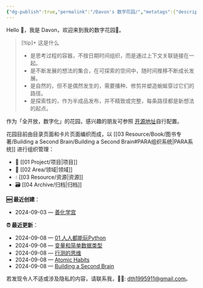 ```yaml
---
{"dg-publish":true,"permalink":"/Davon's 数字花园/","metatags":{"description":"这里是 🏡Davon的数字花园，是个人不断发展的想法的集合，作为半成品的思考，在可探索的空间中，随时间推移不断播种、修剪、塑造","og:site_name":"DavonOs","og:title":"Davon 的数字花园","og:type":"article","og:url":"https://zuji.eu.org","og:image":"https://wp.technologyreview.com/wp-content/uploads/2020/08/digital-garden_web.jpg","og:image:width":"400","og:image:alt":"articlecover","og:locale":"zh_cn"},"tags":["digitalgarden","gardenEntry"]}
---
```



Hello 👋，我是 Davon，欢迎来到我的数字花园🎉。

>[!tip]+ 这是什么
>- 是思考过程的容器，不按日期时间组织，而是通过上下文关联链接在一起。
>- 是不断发展的想法的集合，在可探索的空间中，随时间推移不断成长发展。
>- 是自然的，但不是偶然发生的，需要播种、修剪并塑造蜿蜒穿过它们的路径。
>- 是探索性的，作为半成品发布，并不精致或完整，每条路径都是新想法的起点。

作为「全开放，数字化」的花园，感兴趣的朋友可参照 [开源地址](https://github.com/DavonOs/digitalgarden)自行配置。

花园目前由目录页面和卡片页面编织而成，以 [[03 Resource/Book/图书专著/Building a Second Brain/Building a Second Brain#PARA组织系统\|PARA系统]] 进行组织管理：
- 🎯 [[01 Project/项目\|项目]]
- 🔖 [[02 Area/领域\|领域]]
- 💧 [[03 Resource/资源\|资源]]
- 🗃️ [[04 Archive/归档\|归档]]

**🆕 最近创建**：
<div><ul class="dataview list-view-ul"><li><span>2024-09-03 — <a data-tooltip-position="top" aria-label="03 Resource/善化学宫.md" data-href="03 Resource/善化学宫.md" href="03 Resource/善化学宫.md" class="internal-link" target="_blank" rel="noopener">善化学宫</a></span></li></ul></div>

**⏰ 最近更新**：
<div><ul class="dataview list-view-ul"><li><span>2024-09-08 — <a data-tooltip-position="top" aria-label="01 Project/Program/Python/01 人人都能玩Python.md" data-href="01 Project/Program/Python/01 人人都能玩Python.md" href="01 Project/Program/Python/01 人人都能玩Python.md" class="internal-link" target="_blank" rel="noopener">01 人人都能玩Python</a></span></li><li><span>2024-09-08 — <a data-tooltip-position="top" aria-label="01 Project/Program/Python/变量和简单数据类型.md" data-href="01 Project/Program/Python/变量和简单数据类型.md" href="01 Project/Program/Python/变量和简单数据类型.md" class="internal-link" target="_blank" rel="noopener">变量和简单数据类型</a></span></li><li><span>2024-09-08 — <a data-tooltip-position="top" aria-label="01 Project/人民公仆/行测的思维.md" data-href="01 Project/人民公仆/行测的思维.md" href="01 Project/人民公仆/行测的思维.md" class="internal-link" target="_blank" rel="noopener">行测的思维</a></span></li><li><span>2024-09-08 — <a data-tooltip-position="top" aria-label="03 Resource/Book/图书专著/Atomic Habits/Atomic Habits.md" data-href="03 Resource/Book/图书专著/Atomic Habits/Atomic Habits.md" href="03 Resource/Book/图书专著/Atomic Habits/Atomic Habits.md" class="internal-link" target="_blank" rel="noopener">Atomic Habits</a></span></li><li><span>2024-09-08 — <a data-tooltip-position="top" aria-label="03 Resource/Book/图书专著/Building a Second Brain/Building a Second Brain.md" data-href="03 Resource/Book/图书专著/Building a Second Brain/Building a Second Brain.md" href="03 Resource/Book/图书专著/Building a Second Brain/Building a Second Brain.md" class="internal-link" target="_blank" rel="noopener">Building a Second Brain</a></span></li></ul></div>

若发现令人不适或涉及隐私的内容，请联系我，🦀🦀: dth1995911@gmail.com。